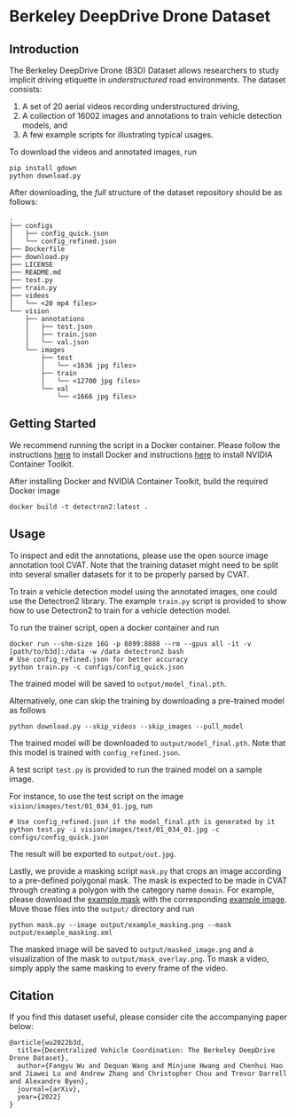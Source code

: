 # Berkeley DeepDrive Drone Dataset

## Introduction

The Berkeley DeepDrive Drone (B3D) Dataset allows researchers to study implicit driving etiquette in *understructured* road environments.
The dataset consists:
1. A set of 20 aerial videos recording understructured driving,
2. A collection of 16002 images and annotations to train vehicle detection models, and
3. A few example scripts for illustrating typical usages.

To download the videos and annotated images, run
```
pip install gdown
python download.py
```

After downloading, the *full* structure of the dataset repository should be as follows:
```
.
├── configs
│   ├── config_quick.json
│   └── config_refined.json
├── Dockerfile
├── download.py
├── LICENSE
├── README.md
├── test.py
├── train.py
├── videos
│   └── <20 mp4 files>
└── vision
    ├── annotations
    │   ├── test.json
    │   ├── train.json
    │   └── val.json
    └── images
        ├── test
        │   └── <1636 jpg files>
        ├── train
        │   └── <12700 jpg files>
        └── val
            └── <1666 jpg files>
```

## Getting Started
We recommend running the script in a Docker container.
Please follow the instructions [here](https://docs.docker.com/engine/install/) to install Docker and 
instructions [here](https://github.com/NVIDIA/nvidia-docker) to install NVIDIA Container Toolkit.

After installing Docker and NVIDIA Container Toolkit, build the required Docker image
```
docker build -t detectron2:latest .
```

## Usage
To inspect and edit the annotations, please use the open source image annotation tool CVAT. 
Note that the training dataset might need to be split into several smaller datasets for it to be properly parsed by CVAT.

To train a vehicle detection model using the annotated images, one could use the Detectron2 library.
The example `train.py` script is provided to show how to use Detectron2 to train for a vehicle detection model.

To run the trainer script, open a docker container and run
```
docker run --shm-size 16G -p 8899:8888 --rm --gpus all -it -v [path/to/b3d]:/data -w /data detectron2 bash
# Use config_refined.json for better accuracy
python train.py -c configs/config_quick.json
```
The trained model will be saved to `output/model_final.pth`.

Alternatively, one can skip the training by downloading a pre-trained model as follows
```
python download.py --skip_videos --skip_images --pull_model
```
The trained model will be downloaded to `output/model_final.pth`.
Note that this model is trained with `config_refined.json`.

A test script `test.py` is provided to run the trained model on a sample image.

For instance, to use the test script on the image `vision/images/test/01_034_01.jpg`, run
```
# Use config_refined.json if the model_final.pth is generated by it
python test.py -i vision/images/test/01_034_01.jpg -c configs/config_quick.json
```
The result will be exported to `output/out.jpg`.

Lastly, we provide a masking script `mask.py` that crops an image according to a pre-defined polygonal mask.
The mask is expected to be made in CVAT through creating a polygon with the category name `domain`.
For example, please download the 
[example mask](https://drive.google.com/file/d/1JdOlkYjYV_lI79tDA79WhXseun61E6SM/view?usp=sharing) with the corresponding 
[example image](https://drive.google.com/file/d/1xOHCyKPunfHpzbr64n5oB8rNS6vz-fpM/view?usp=sharing).
Move those files into the `output/` directory and run
```
python mask.py --image output/example_masking.png --mask output/example_masking.xml
```
The masked image will be saved to `output/masked_image.png` and a visualization of the mask to `output/mask_overlay.png`.
To mask a video, simply apply the same masking to every frame of the video.

## Citation
If you find this dataset useful, please consider cite the accompanying paper below:
```
@article{wu2022b3d,
  title={Decentralized Vehicle Coordination: The Berkeley DeepDrive Drone Dataset},
  author={Fangyu Wu and Dequan Wang and Minjune Hwang and Chenhui Hao and Jiawei Lu and Andrew Zhang and Christopher Chou and Trevor Darrell and Alexandre Byen},
  journal={arXiv},
  year={2022}
}
```
